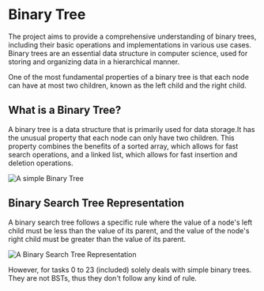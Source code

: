 # Binary Tree

The project aims to provide a comprehensive understanding of binary
trees, including their basic operations and implementations in various
use cases. Binary trees are an essential data structure in computer
science, used for storing and organizing data in a hierarchical manner.

One of the most fundamental properties of a binary tree is that each
node can have at most two children, known as the left child and the
right child.


## What is a Binary Tree?

A binary tree is a data structure that is primarily used for data storage.It has the unusual property that each node can only have two children. This property combines the benefits of a sorted array, which allows for fast search operations, and a linked list, which allows for fast insertion and deletion operations.

![A simple Binary Tree](https://www.tutorialspoint.com/data_structures_algorithms/images/binary_tree.jpg)

## Binary Search Tree Representation

A binary search tree follows a specific rule where the value of a node's
left child must be less than the value of its parent, and the value of
the node's right child must be greater than the value of its parent.

![A Binary Search Tree Representation](https://www.tutorialspoint.com/data_structures_algorithms/images/binary_search_tree.jpg)

However, for tasks 0 to 23 (included) solely deals with simple binary
trees. They are not BSTs, thus they don't follow any kind of rule.

